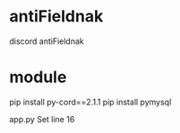# antiFieldnak
discord antiFieldnak

# module
pip install py-cord==2.1.1
pip install pymysql

app.py Set line 16
